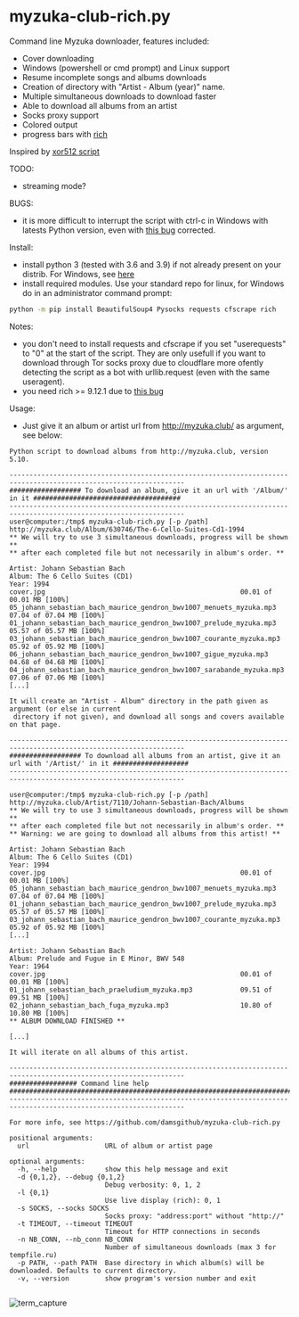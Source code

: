 # myzuka-club-rich.py

Command line Myzuka downloader, features included:
* Cover downloading
* Windows (powershell or cmd prompt) and Linux support
* Resume incomplete songs and albums downloads
* Creation of directory with "Artist - Album (year)" name.
* Multiple simultaneous downloads to download faster
* Able to download all albums from an artist
* Socks proxy support
* Colored output
* progress bars with [rich](https://github.com/willmcgugan/rich)

Inspired by [xor512 script](https://github.com/xor512/musicmp3spb.org)

TODO:
* streaming mode?

BUGS:
* it is more difficult to interrupt the script with ctrl-c in Windows with latests Python version, even with [this bug](https://bugs.python.org/issue42296) corrected.

Install:
* install python 3 (tested with 3.6 and 3.9) if not already present on your distrib. For Windows, see [here](https://www.python.org/downloads/windows/)
* install required modules. Use your standard repo for linux, for Windows do in an administrator command prompt:

```sh
python -m pip install BeautifulSoup4 Pysocks requests cfscrape rich
```

Notes: 
* you don't need to install requests and cfscrape if you set "userequests" to "0" at the start of the script. They are only usefull if you want to download through Tor socks proxy due to cloudflare more ofently detecting the script as a bot with urllib.request (even with the same useragent).
* you need rich >= 9.12.1 due to [this bug](https://github.com/willmcgugan/rich/issues/1061)

Usage:
* Just give it an album or artist url from http://myzuka.club/ as argument, see below:

```
Python script to download albums from http://myzuka.club, version 5.10.

------------------------------------------------------------------------------------------------------------------
################## To download an album, give it an url with '/Album/' in it #####################################
------------------------------------------------------------------------------------------------------------------
user@computer:/tmp$ myzuka-club-rich.py [-p /path] http://myzuka.club/Album/630746/The-6-Cello-Suites-Cd1-1994
** We will try to use 3 simultaneous downloads, progress will be shown **
** after each completed file but not necessarily in album's order. **

Artist: Johann Sebastian Bach
Album: The 6 Cello Suites (CD1)
Year: 1994
cover.jpg                                                 00.01 of 00.01 MB [100%]
05_johann_sebastian_bach_maurice_gendron_bwv1007_menuets_myzuka.mp3        07.04 of 07.04 MB [100%]
01_johann_sebastian_bach_maurice_gendron_bwv1007_prelude_myzuka.mp3        05.57 of 05.57 MB [100%]
03_johann_sebastian_bach_maurice_gendron_bwv1007_courante_myzuka.mp3        05.92 of 05.92 MB [100%]
06_johann_sebastian_bach_maurice_gendron_bwv1007_gigue_myzuka.mp3        04.68 of 04.68 MB [100%]
04_johann_sebastian_bach_maurice_gendron_bwv1007_sarabande_myzuka.mp3        07.06 of 07.06 MB [100%]
[...]

It will create an "Artist - Album" directory in the path given as argument (or else in current
 directory if not given), and download all songs and covers available on that page.

------------------------------------------------------------------------------------------------------------------
################## To download all albums from an artist, give it an url with '/Artist/' in it ###################
------------------------------------------------------------------------------------------------------------------

user@computer:/tmp$ myzuka-club-rich.py [-p /path] http://myzuka.club/Artist/7110/Johann-Sebastian-Bach/Albums
** We will try to use 3 simultaneous downloads, progress will be shown **
** after each completed file but not necessarily in album's order. **
** Warning: we are going to download all albums from this artist! **

Artist: Johann Sebastian Bach
Album: The 6 Cello Suites (CD1)
Year: 1994
cover.jpg                                                 00.01 of 00.01 MB [100%]
05_johann_sebastian_bach_maurice_gendron_bwv1007_menuets_myzuka.mp3        07.04 of 07.04 MB [100%]
01_johann_sebastian_bach_maurice_gendron_bwv1007_prelude_myzuka.mp3        05.57 of 05.57 MB [100%]
03_johann_sebastian_bach_maurice_gendron_bwv1007_courante_myzuka.mp3        05.92 of 05.92 MB [100%]
[...]

Artist: Johann Sebastian Bach
Album: Prelude and Fugue in E Minor, BWV 548
Year: 1964
cover.jpg                                                 00.01 of 00.01 MB [100%]
01_johann_sebastian_bach_praeludium_myzuka.mp3            09.51 of 09.51 MB [100%]
02_johann_sebastian_bach_fuga_myzuka.mp3                  10.80 of 10.80 MB [100%]
** ALBUM DOWNLOAD FINISHED **

[...]

It will iterate on all albums of this artist.

------------------------------------------------------------------------------------------------------------------
################# Command line help ##############################################################################
------------------------------------------------------------------------------------------------------------------

For more info, see https://github.com/damsgithub/myzuka-club-rich.py

positional arguments:
  url                   URL of album or artist page

optional arguments:
  -h, --help            show this help message and exit
  -d {0,1,2}, --debug {0,1,2}
                        Debug verbosity: 0, 1, 2
  -l {0,1}
                        Use live display (rich): 0, 1
  -s SOCKS, --socks SOCKS
                        Socks proxy: "address:port" without "http://"
  -t TIMEOUT, --timeout TIMEOUT
                        Timeout for HTTP connections in seconds
  -n NB_CONN, --nb_conn NB_CONN
                        Number of simultaneous downloads (max 3 for tempfile.ru)
  -p PATH, --path PATH  Base directory in which album(s) will be downloaded. Defaults to current directory.
  -v, --version         show program's version number and exit
  
```

![term_capture](https://user-images.githubusercontent.com/24474244/109500836-0f489f00-7a97-11eb-8bd8-f1b5d6e036d6.jpg)
